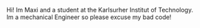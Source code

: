 Hi! 
Im Maxi and a student at the Karlsurher Institut of Technology.  
Im a mechanical Engineer so please excuse my bad code! 


